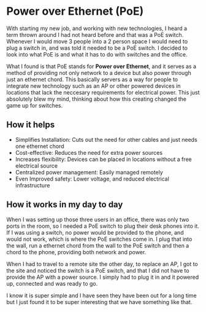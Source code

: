 # Power over Ethernet (PoE)

With starting my new job, and working with new technologies, I heard a term thrown around I had not heard before and that was a PoE switch. Whenever I would move 3 people into a 2 person space I would need to plug a switch in, and was told it needed to be a PoE switch. I decided to look into what PoE is and what it has to do with switches and the office.

What I found is that PoE stands for **Power over Ethernet**, and it serves as a method of providing not only network to a device but also power through just an ethernet chord. This basically servers as a way for people to integrate new technology such as an AP or other powered devices in locations that lack the neccesary requirements for electrical power. This just absolutely blew my mind, thinking about how this creating changed the game up for switches.

## How it helps

- Simplifies Installation: Cuts out the need for other cables and just needs one ethernet chord
- Cost-effective: Reduces the need for extra power sources   
- Increases flexibility: Devices can be placed in locations without a free electrical source
- Centralized power management: Easily managed remotely
- Even Improved safety: Lower voltage, and reduced electrical infrastructure

## How it works in my day to day

When I was setting up those three users in an office, there was only two ports in the room, so I needed a PoE switch to plug their desk phones into it. If I was using a switch, no power would be provided to the phone, and would not work, which is where the PoE switches come in. I plug that into the wall, run a ethernet chord from the wall to the PoE switch and then a chord to the phone, providing both network and power.

When I had to travel to a remote site the other day, to replace an AP, I got to the site and noticed the switch is a PoE switch, and that I did not have to provide the AP with a power source. I simply had to plug it in and it powered up, connected and was ready to go. 

I know it is super simple and I have seen they have been out for a long time but I just found it to be super interesting that we have something like that.

